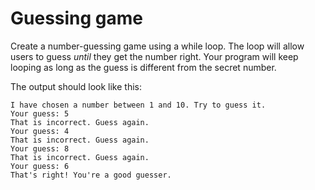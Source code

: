 # Guessing game

Create a number-guessing game using a while loop. The loop will allow users to guess _until_ they get the number right. Your program will keep looping as long as the guess is different from the secret number.

The output should look like this:
```
I have chosen a number between 1 and 10. Try to guess it.
Your guess: 5
That is incorrect. Guess again.
Your guess: 4
That is incorrect. Guess again.
Your guess: 8
That is incorrect. Guess again.
Your guess: 6
That's right! You're a good guesser.
```